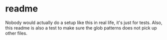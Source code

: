 # readme
Nobody would actually do a setup like this in real life, it's just for tests. Also, this readme is also a test to make sure the glob patterns does not pick up other files. 